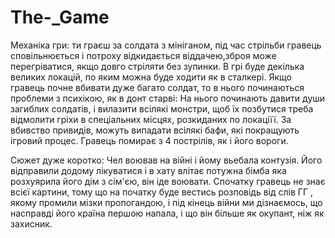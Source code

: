 # The-_Game
Механіка гри: ти граєш за солдата з мініганом, під час стрільби гравець сповільнюється і потроху відкидається віддачею,зброя може перегріватися, якщо довго стріляти без зупинки.
В грі буде декілька великих локацій, по яким можна буде ходити як в сталкері.
Якщо гравець почне вбивати дуже багато солдат, то в нього починаються проблеми з психікою, як в донт старві:
На нього починають давити души загиблих солдатів, і вилазити всілякі монстри, щоб їх позбутися треба відмолити гріхи в спеціальних місцях, розкиданих по локаціїї. За вбивство привидів, можуть випадати всілякі бафи, які покращують ігровий процес.
Гравець помирає з 4 пострілів, як і його вороги. 

Сюжет дуже коротко:
Чел воював на війні і йому вьебала контузія.
Його відправили додому лікуватися і в хату влітає потужна бімба
яка розхуярила його дім з сім'єю, він іде воювати.  Спочатку гравець не 
знає всієї картини, тому що на початку буде вестись розповідь від слів
ГГ , якому промили мізки пропогандою, і під кінець війни ми дізнаємось, що насправді його країна першою напала, і що він більше як окупант, ніж як захисник.

